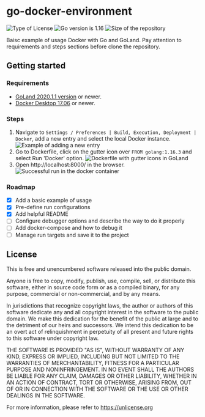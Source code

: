 # go-docker-environment 

![Type of License](https://img.shields.io/github/license/s0xzwasd/go-docker-environment) ![Go version is 1.16](https://img.shields.io/github/go-mod/go-version/s0xzwasd/go-docker-environment) ![Size of the repository](https://img.shields.io/github/repo-size/s0xzwasd/go-docker-environment)

Baisc example of usage Docker with Go and GoLand. Pay attention to requirements and steps sections before clone the repository.

## Getting started

### Requirements

- [GoLand 2020.1.1 version](https://www.jetbrains.com/go/download) or newer.
- [Docker Desktop 17.06](https://www.docker.com/products/docker-desktop) or newer.

### Steps

1. Navigate to `Settings / Preferences | Build, Execution, Deployment | Docker`, add a new entry and select the local Docker instance. ![Example of adding a new entry](https://i.imgur.com/ps7stWr.png)
2. Go to Dockerfile, click on the gutter icon over `FROM golang:1.16.3` and select Run 'Docker' option. ![Dockerfile with gutter icons in GoLand](https://i.imgur.com/MnLfhSQ.png)
3. Open http://localhost:8000/ in the browser. ![Successful run in the docker container](https://i.imgur.com/D8wmiNf.png)

### Roadmap

- [x] Add a basic example of usage
- [x] Pre-define run configurations
- [x] Add helpful README
- [ ] Configure debugger options and describe the way to do it properly
- [ ] Add docker-compose and how to debug it
- [ ] Manage run targets and save it to the project

## License

This is free and unencumbered software released into the public domain.

Anyone is free to copy, modify, publish, use, compile, sell, or
distribute this software, either in source code form or as a compiled
binary, for any purpose, commercial or non-commercial, and by any
means.

In jurisdictions that recognize copyright laws, the author or authors
of this software dedicate any and all copyright interest in the
software to the public domain. We make this dedication for the benefit
of the public at large and to the detriment of our heirs and
successors. We intend this dedication to be an overt act of
relinquishment in perpetuity of all present and future rights to this
software under copyright law.

THE SOFTWARE IS PROVIDED "AS IS", WITHOUT WARRANTY OF ANY KIND,
EXPRESS OR IMPLIED, INCLUDING BUT NOT LIMITED TO THE WARRANTIES OF
MERCHANTABILITY, FITNESS FOR A PARTICULAR PURPOSE AND NONINFRINGEMENT.
IN NO EVENT SHALL THE AUTHORS BE LIABLE FOR ANY CLAIM, DAMAGES OR
OTHER LIABILITY, WHETHER IN AN ACTION OF CONTRACT, TORT OR OTHERWISE,
ARISING FROM, OUT OF OR IN CONNECTION WITH THE SOFTWARE OR THE USE OR
OTHER DEALINGS IN THE SOFTWARE.

For more information, please refer to <https://unlicense.org>
